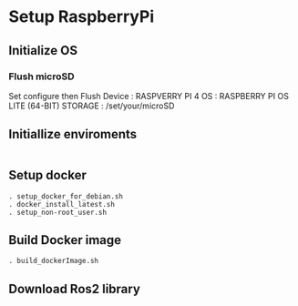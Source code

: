 # Setup RaspberryPi

## Initialize OS
### Flush microSD
Set configure then Flush
Device  : RASPVERRY PI 4
OS      : RASPBERRY PI OS LITE (64-BIT)
STORAGE : /set/your/microSD


## Initiallize enviroments
```

```
## Setup docker
```
. setup_docker_for_debian.sh
. docker_install_latest.sh
. setup_non-root_user.sh
```

## Build Docker image
```
. build_dockerImage.sh
```
## Download Ros2 library
```
```

## 

